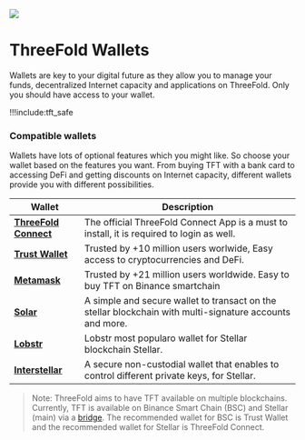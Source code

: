 
![](img/tokenintrohome.jpg)

# ThreeFold Wallets

Wallets are key to your digital future as they allow you to manage your funds, decentralized Internet capacity and applications on ThreeFold. Only you should have access to your wallet.

!!!include:tft_safe

### Compatible wallets 

Wallets have lots of optional features which you might like. So choose your wallet based on the features you want. From buying TFT with a bank card to accessing DeFi and getting discounts on Internet capacity, different wallets provide you with different possibilities. 

| Wallet                                     | Description                                                                                              |
| ------------------------------------------ | -------------------------------------------------------------------------------------------------------- |
| [**ThreeFold Connect**](threefold_connect) | The official ThreeFold Connect App is a must to install, it is required to login as well.                  |
| [**Trust Wallet**](tft_bsc_trustwallet)    | Trusted by +10 million users worlwide, Easy access to cryptocurrencies and DeFi.                         |
| [**Metamask**](tft_bsc_metamask)           | Trusted by +21 million users worldwide. Easy to buy TFT on Binance smartchain                            |
| [**Solar**](solar_wallet)                  | A simple and secure wallet to transact on the stellar blockchain with multi-signature accounts and more. |
| [**Lobstr**](lobstr_wallet)                | Lobstr most popularo wallet for Stellar blockchain Stellar.                                              |
| [**Interstellar**](tft_interstellar)       | A secure non-custodial wallet that enables to control different private keys, for Stellar.               |


> Note: ThreeFold aims to have TFT available on multiple blockchains. Currently, TFT is available on Binance Smart Chain (BSC) and Stellar (main) via a [bridge](tft_bsc_bridge). The recommended wallet for BSC is Trust Wallet and the recommended wallet for Stellar is ThreeFold Connect. 



